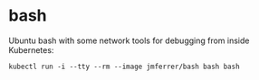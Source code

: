 # bash

Ubuntu bash with some network tools for debugging from inside Kubernetes:

```
kubectl run -i --tty --rm --image jmferrer/bash bash bash
```
